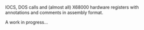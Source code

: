 IOCS, DOS calls and (almost all) X68000 hardware registers with annotations and comments in assembly format.

A work in progress...